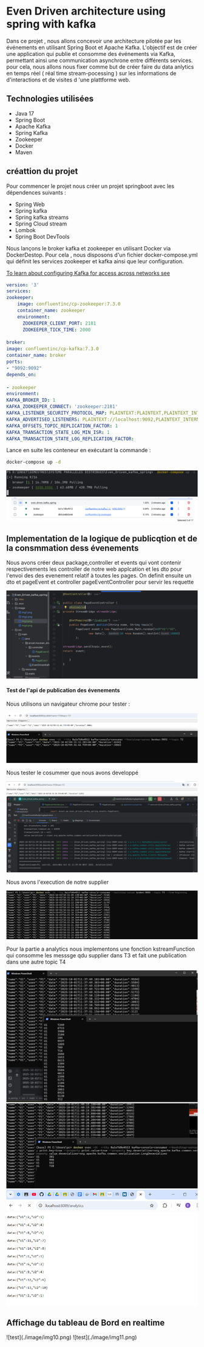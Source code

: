 <h1>Even Driven architecture  using  spring with kafka</h1>
<p>
Dans ce projet , nous allons concevoir une architecture pilotée par les événements en utilisant Spring Boot et Apache Kafka. L'objectif est de créer une application qui publie et consomme des événements via Kafka, permettant ainsi une communication asynchrone entre différents services.
 pour cela, nous allons nous fixer comme but de créer  faire du  data anlytics  en temps réel ( réal time stream-pocessing ) sur les  informations de  d'interactions et de visites d 'une plattforme  web. 
</p>
<h2>Technologies utilisées</h2>
<Ul>
  <li>Java 17</li>
  <li>Spring Boot</li>
  <li>Apache Kafka</li>
  <li>Spring Kafka</li>
  <li>Zookeeper</li>
  <li>Docker</li>
<li>Maven</li>
</Ul>
<h2> créattion du projet</h2>
<p> Pour commencer le projet nous créer un  projet springboot avec les dépendences suivants : </p>
<Ul>
    <li>Spring Web</li>
    <li>Spring kafka</li>
    <li>Spring kafka streams</li>
    <li>Spring Cloud stream</li>
    <li>Lombok</li>
    <li>Spring Boot DevTools</li>
   </Ul>
<p>
Nous lançons le broker kafka et zookeeper en utilisant   Docker  via DockerDestop. Pour cela , nous disposons  d'un fichier 
docker-compose.yml  qui définit les services zookeeper et  kafka ainsi que leur  configuration.
</p>

[To learn about configuring Kafka for access across networks see](https://www.confluent.io/blog/kafka-client-cannot-connect-to-broker-on-aws-on-docker-etc/)
```yaml
version: '3'
services:
zookeeper:
    image: confluentinc/cp-zookeeper:7.3.0
    container_name: zookeeper
    environment:
      ZOOKEEPER_CLIENT_PORT: 2181
      ZOOKEEPER_TICK_TIME: 2000

broker:
image: confluentinc/cp-kafka:7.3.0
container_name: broker
ports:
- "9092:9092"
depends_on:

- zookeeper
environment:
KAFKA_BROKER_ID: 1
KAFKA_ZOOKEEPER_CONNECT: 'zookeeper:2181'
KAFKA_LISTENER_SECURITY_PROTOCOL_MAP: PLAINTEXT:PLAINTEXT,PLAINTEXT_INTERNAL:PLAINTEXT
KAFKA_ADVERTISED_LISTENERS: PLAINTEXT://localhost:9092,PLAINTEXT_INTERNAL://broker:29092
KAFKA_OFFSETS_TOPIC_REPLICATION_FACTOR: 1
KAFKA_TRANSACTION_STATE_LOG_MIN_ISR: 1
KAFKA_TRANSACTION_STATE_LOG_REPLICATION_FACTOR:
 ```
<p> Lance en suite les conteneur en exécutant la commande :

```Bash
docker-compose up -d
```
</p>

![lancement des conteneurs](./image/img1.png)
![lancement des conteneurs](./image/img2.png)


<h2>Implementation de la logique de publicqtion et de la consmmation dess évenements </h2>


<p> Nous avons créer deux package,controller et events  qui  vont contenir respectivements les controller de notre web applcation et les dto
pour l'envoi des  des evenement relatif à toutes les pages. On definit ensuite un dto et pageEvent et  controller pageEventController  pour servir les requette 
</p>

![implementation](./image/img3.png)
#### Test de l'api de publication des évenements
<p> Nous utilisons un navigateur chrome pour tester : </p>

![test](./image/img4.png)
<p> Nous tester le cosummer que nous   avons developpé</p>

![test](./image/img5.png)

<p> Nous  avons l'execution de notre supplier </p>

![test](./image/img6.png)

<p> Pour la partie a analytics nous implementons une fonction kstreamFunction qui consomme 
 les messsge qdu supplier dans T3 et fait une publication  dans une autre topic T4</p>

![test](./image/img7.png)
![test](./image/img8.png)
![test](./image/img9.png)

<h2>Affichage du tableau de Bord en realtime</h2>
![test](./image/img10.png)
![test](./image/img11.png)

